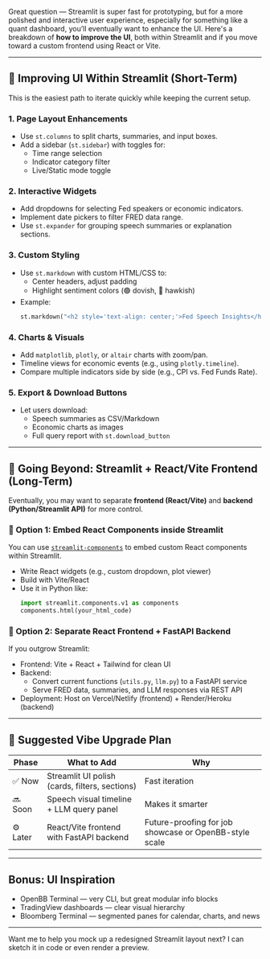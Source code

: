 Great question — Streamlit is super fast for prototyping, but for a more polished and interactive user experience, especially for something like a quant dashboard, you’ll eventually want to enhance the UI. Here's a breakdown of **how to improve the UI**, both within Streamlit and if you move toward a custom frontend using React or Vite.

---

## 🧼 Improving UI Within Streamlit (Short-Term)

This is the easiest path to iterate quickly while keeping the current setup.

### 1. **Page Layout Enhancements**
- Use `st.columns` to split charts, summaries, and input boxes.
- Add a sidebar (`st.sidebar`) with toggles for:
  - Time range selection
  - Indicator category filter
  - Live/Static mode toggle

### 2. **Interactive Widgets**
- Add dropdowns for selecting Fed speakers or economic indicators.
- Implement date pickers to filter FRED data range.
- Use `st.expander` for grouping speech summaries or explanation sections.

### 3. **Custom Styling**
- Use `st.markdown` with custom HTML/CSS to:
  - Center headers, adjust padding
  - Highlight sentiment colors (🟢 dovish, 🔴 hawkish)
- Example:
  ```python
  st.markdown("<h2 style='text-align: center;'>Fed Speech Insights</h2>", unsafe_allow_html=True)
  ```

### 4. **Charts & Visuals**
- Add `matplotlib`, `plotly`, or `altair` charts with zoom/pan.
- Timeline views for economic events (e.g., using `plotly.timeline`).
- Compare multiple indicators side by side (e.g., CPI vs. Fed Funds Rate).

### 5. **Export & Download Buttons**
- Let users download:
  - Speech summaries as CSV/Markdown
  - Economic charts as images
  - Full query report with `st.download_button`

---

## 🚀 Going Beyond: Streamlit + React/Vite Frontend (Long-Term)

Eventually, you may want to separate **frontend (React/Vite)** and **backend (Python/Streamlit API)** for more control.

### 🔧 Option 1: Embed React Components inside Streamlit
You can use [`streamlit-components`](https://docs.streamlit.io/library/components) to embed custom React components within Streamlit.

- Write React widgets (e.g., custom dropdown, plot viewer)
- Build with Vite/React
- Use it in Python like:
  ```python
  import streamlit.components.v1 as components
  components.html(your_html_code)
  ```

### 🔧 Option 2: Separate React Frontend + FastAPI Backend
If you outgrow Streamlit:

- Frontend: Vite + React + Tailwind for clean UI
- Backend:
  - Convert current functions (`utils.py`, `llm.py`) to a FastAPI service
  - Serve FRED data, summaries, and LLM responses via REST API
- Deployment: Host on Vercel/Netlify (frontend) + Render/Heroku (backend)

---

## 🧠 Suggested Vibe Upgrade Plan

| Phase | What to Add | Why |
|-------|-------------|-----|
| ✅ Now | Streamlit UI polish (cards, filters, sections) | Fast iteration |
| 🔜 Soon | Speech visual timeline + LLM query panel | Makes it smarter |
| ⚙️ Later | React/Vite frontend with FastAPI backend | Future-proofing for job showcase or OpenBB-style scale |

---

## Bonus: UI Inspiration

- OpenBB Terminal — very CLI, but great modular info blocks
- TradingView dashboards — clear visual hierarchy
- Bloomberg Terminal — segmented panes for calendar, charts, and news

---

Want me to help you mock up a redesigned Streamlit layout next? I can sketch it in code or even render a preview.